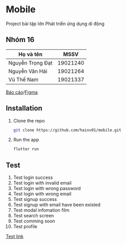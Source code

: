 # Mobile

Project bài tập lớn Phát triển ứng dụng di động 
## Nhóm 16

| Họ và tên        | MSSV     |
| ---------------  | -------- |
| Nguyễn Trọng Đạt | 19021240 |
| Nguyễn Văn Hải   | 19021264 |
| Vũ Thế Nam       | 19021337 |

[Báo cáo](https://1drv.ms/w/s!AmfKm6DbipzTgWrndUcQDte0yfP7)/[Figma](https://www.figma.com/file/qPyjLPbv7LFjbz0KAPHY8c/Netflix?node-id=0%3A1)


## Installation
1. Clone the repo
    ```sh
    git clone https://github.com/hainv01/mobile.git
   ```
2. Run the app
    ```sh
    flutter run
   ```
## Test
1. Test login success
2. Test login with invalid email
3. Test login with wrong password
4. Test login with wrong email
5. Test signup success
6. Test signup with email have been existed 
7. Test modal infomation film
8. Test search screen
9. Test comming soon 
10. Test profile

[Test link](https://github.com/hainv01/mobile/tree/master/test/e2e-testing)

